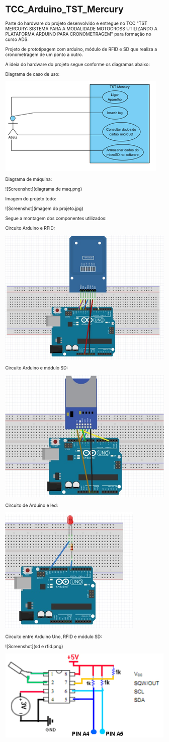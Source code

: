 # TCC_Arduino_TST_Mercury

Parte do hardware do projeto desenvolvido e entregue no TCC "TST MERCURY: SISTEMA PARA A MODALIDADE MOTOCROSS UTILIZANDO A PLATAFORMA ARDUINO PARA CRONOMETRAGEM" para formação no curso ADS.

Projeto de prototipagem com arduino, módulo de RFID e SD que realiza a cronometragem de um ponto a outro. 

A ideia do hardware do projeto segue conforme os diagramas abaixo:

Diagrama de caso de uso:

![Screenshot](DCU.png)

Diagrama de máquina:

![Screenshot](diagrama de maq.png)

Imagem do projeto todo:

![Screenshot](imagem do projeto.jpg)

Segue a montagem dos componentes utilizados:

Circuito Arduino e RFID:

![Screenshot](rfid.jpg)

Circuito Arduino e módulo SD:

![Screenshot](esquemasd.jpg)

Circuito de Arduino e led:

![Screenshot](led.jpg)

Circuito entre Arduino Uno, RFID e módulo SD:

![Screenshot](sd e rfid.png)

![Screenshot](ds1307.png)
